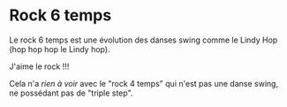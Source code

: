# Rock 6 temps

Le rock 6 temps est une évolution des danses swing comme le Lindy Hop (hop hop hop le Lindy hop).

J'aime le rock !!!

Cela n'a _rien à voir_ avec le "rock 4 temps" qui n'est pas une danse swing, ne possédant pas de "triple step".
